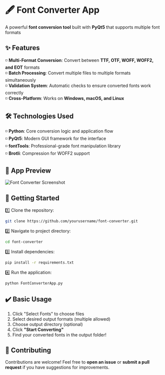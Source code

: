 # 🖋️ Font Converter App

A powerful **font conversion tool** built with **PyQt5** that supports multiple font formats  

## ✨ Features  
◽ **Multi-Format Conversion**: Convert between **TTF, OTF, WOFF, WOFF2, and EOT** formats   
◽ **Batch Processing**: Convert multiple files to multiple formats simultaneously  
◽ **Validation System**: Automatic checks to ensure converted fonts work correctly  
◽ **Cross-Platform**: Works on **Windows, macOS, and Linux**  

## 🛠️ Technologies Used  
◽ **Python**: Core conversion logic and application flow  
◽ **PyQt5**: Modern GUI framework for the interface  
◽ **fontTools**: Professional-grade font manipulation library  
◽ **Brotli**: Compression for WOFF2 support  

## 📸 App Preview  
![Font Converter Screenshot](https://i.imgur.com/JK7w3Ey.png)  

## 🚀 Getting Started  
1️⃣ Clone the repository:  
```bash  
git clone https://github.com/yourusername/font-converter.git  
```  

2️⃣ Navigate to project directory:  
```bash  
cd font-converter  
```  

3️⃣ Install dependencies:  
```bash  
pip install -r requirements.txt  
```  

4️⃣ Run the application:  
```bash  
python FontConverterApp.py  
```  

## ✔️ Basic Usage  
1. Click "Select Fonts" to choose files
2. Select desired output formats (multiple allowed)  
3. Choose output directory (optional)  
4. Click **"Start Converting"**  
5. Find your converted fonts in the output folder!  

## 🤝 Contributing  
Contributions are welcome! Feel free to **open an issue** or **submit a pull request** if you have suggestions for improvements.  